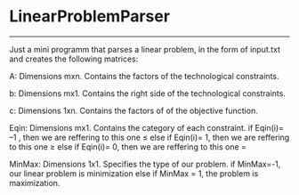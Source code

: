 # LinearProblemParser
---------------------------------------------------------------------------------------------
Just a mini programm that parses a linear problem, in the form of input.txt and creates 
the following matrices:

Α: Dimensions mxn. Contains the factors of the technological constraints. 
 
b: Dimensions mx1. Contains the right side of the technological constraints.
 
c: Dimensions 1xn. Contains the factors of of the objective function.
 
Eqin: Dimensions mx1. Contains the category of each constraint. 
if Eqin(i)= –1  , then we are reffering to this one ≤
else if Eqin(i)= 1, then we are reffering to this one ≥ 
else if Eqin(i)= 0, then we are reffering to this one =                                                                                                                        

MinMax: Dimensions 1x1. Specifies the type of our problem. 
if MinMax=-1, our linear problem is minimization
else if MinMax = 1, the problem is maximization.
